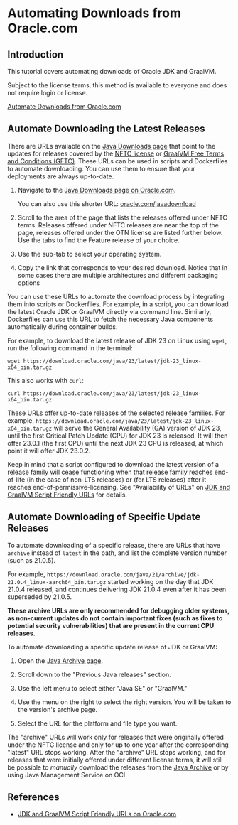# Automating Downloads from Oracle.com


## Introduction
This tutorial covers automating downloads of Oracle JDK and GraalVM.

Subject to the license terms, this method is available to everyone and does not require login or license.

[Automate Downloads from Oracle.com](videohub:1_b66ya1gy)


## Automate Downloading the Latest Releases
There are URLs available on the [Java Downloads page](https://www.oracle.com/java/technologies/downloads/) that point to the updates for releases covered by the [NFTC license](https://www.java.com/freeuselicense) or [GraalVM Free Terms and Conditions (GFTC)](https://www.oracle.com/downloads/licenses/graal-free-license.html). These URLs can be used in scripts and Dockerfiles to automate downloading. You can use them to ensure that your deployments are always up-to-date.


1. Navigate to the [Java Downloads page on Oracle.com](https://www.oracle.com/java/technologies/downloads/).

    You can also use this shorter URL: [oracle.com/javadownload](https://www.oracle.com/javadownload)

2. Scroll to the area of the page that lists the releases offered under NFTC terms.   Releases offered under NFTC releases are near the top of the page, releases offered under the  OTN license are listed further below.  Use the tabs to find the Feature release of your choice.

3. Use the sub-tab to select your operating system. 

4. Copy the link that corresponds to your desired download.  Notice that in some cases there are multiple architectures and different packaging options

You can use these URLs to automate the download process by integrating them into scripts or Dockerfiles. For example, in a script, you can download the latest Oracle JDK or GraalVM directly via command line. Similarly, Dockerfiles can use this URL to fetch the necessary Java components automatically during container builds.

For example, to download the latest release of JDK 23 on Linux using `wget`, run the following command in the terminal:
```
wget https://download.oracle.com/java/23/latest/jdk-23_linux-x64_bin.tar.gz
```
This also works with `curl`:
```
curl https://download.oracle.com/java/23/latest/jdk-23_linux-x64_bin.tar.gz
```

These URLs offer up-to-date releases of the selected release families. For example, `https://download.oracle.com/java/23/latest/jdk-23_linux-x64_bin.tar.gz` will serve the General Availability (GA) version of JDK 23, until the first Critical Patch Update (CPU) for JDK 23 is released. It will then offer 23.0.1 (the first CPU) until the next JDK 23 CPU is released, at which point it will offer JDK 23.0.2.

Keep in mind that a script configured to download the latest version of a release family will cease functioning when that release family reaches end-of-life (in the case of non-LTS releases) or (for LTS releases) after it reaches end-of-permissive-licensing. See "Availability of URLs" on [JDK and GraalVM Script Friendly URLs](https://www.oracle.com/java/technologies/jdk-script-friendly-urls/) for details.


## Automate Downloading of Specific Update Releases
To automate downloading of a specific release, there are URLs that have `archive` instead of `latest` in the path, and list the complete version number (such as 21.0.5).

For example, `https://download.oracle.com/java/21/archive/jdk-21.0.4_linux-aarch64_bin.tar.gz` started working on the day that JDK 21.0.4 released, and continues delivering JDK 21.0.4 even after it has been superseded by 21.0.5.

**These archive URLs are only recommended for debugging older systems, as non-current updates do not contain important fixes (such as fixes to potential security vulnerabilities) that are present in the current CPU releases.**

To automate downloading a specific update release of JDK or GraalVM:

1. Open the [Java Archive page](https://www.oracle.com/java/technologies/downloads/archive/).

2. Scroll down to the "Previous Java releases" section.

3. Use the left menu to select either "Java SE" or "GraalVM."

4. Use the menu on the right to select the right version.  You will be taken to the version's archive page.

5. Select the URL for the platform and file type you want.


The "archive" URLs will work only for releases that were originally offered under the NFTC license and only for up to one year after the corresponding "latest" URL stops working.  After the "archive" URL stops working, and for releases that were initially offered under different license terms, it will still be possible to *manually* download the releases from the [Java Archive](https://www.oracle.com/java/technologies/downloads/archive/) or by using Java Management Service on OCI.

## References
- [JDK and GraalVM Script Friendly URLs on Oracle.com](https://www.oracle.com/java/technologies/jdk-script-friendly-urls/)